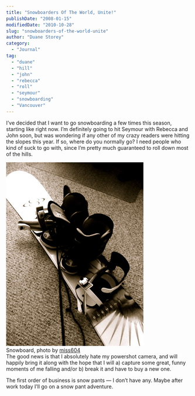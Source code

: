 ```yaml
---
title: "Snowboarders Of The World, Unite!"
publishDate: "2008-01-15"
modifiedDate: "2010-10-28"
slug: "snowboarders-of-the-world-unite"
author: "Duane Storey"
category:
  - "Journal"
tag:
  - "duane"
  - "hill"
  - "john"
  - "rebecca"
  - "roll"
  - "seymour"
  - "snowboarding"
  - "Vancouver"
---
```


I’ve decided that I want to go snowboarding a few times this season, starting like right now. I’m definitely going to hit Seymour with Rebecca and John soon, but was wondering if any other of my crazy readers were hitting the slopes this year. If so, where do you normally go? I need people who kind of suck to go with, since I’m pretty much guaranteed to roll down most of the hills.

  
[![](_images/snowboarders-of-the-world-unite-1.jpg)](http://flickr.com/photos/miss604/2174615186/)  
Snowboard, photo by [miss604](http://flickr.com/photos/miss604/)  
The good news is that I absolutely hate my powershot camera, and will happily bring it along with the hope that I will a) capture some great, funny moments of me falling and/or b) break it and have to buy a new one.

The first order of business is snow pants — I don’t have any. Maybe after work today I’ll go on a snow pant adventure.
